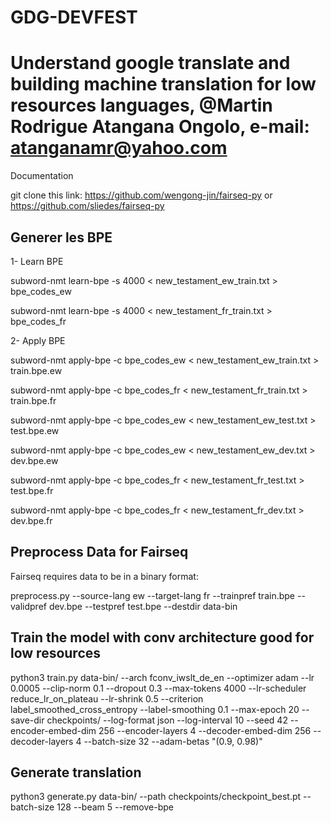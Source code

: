 # GDG-DEVFEST
# Understand google translate and building machine translation for low resources languages, @Martin Rodrigue Atangana Ongolo, e-mail: atanganamr@yahoo.com

Documentation

git clone this link: https://github.com/wengong-jin/fairseq-py or https://github.com/sliedes/fairseq-py

## Generer les BPE
1-	Learn BPE

subword-nmt learn-bpe -s 4000 < new_testament_ew_train.txt > bpe_codes_ew

subword-nmt learn-bpe -s 4000 < new_testament_fr_train.txt > bpe_codes_fr

2-	Apply BPE

subword-nmt apply-bpe -c bpe_codes_ew < new_testament_ew_train.txt > train.bpe.ew

subword-nmt apply-bpe -c bpe_codes_fr < new_testament_fr_train.txt > train.bpe.fr

subword-nmt apply-bpe -c bpe_codes_ew < new_testament_ew_test.txt > test.bpe.ew

subword-nmt apply-bpe -c bpe_codes_ew < new_testament_ew_dev.txt > dev.bpe.ew

subword-nmt apply-bpe -c bpe_codes_fr < new_testament_fr_test.txt > test.bpe.fr

subword-nmt apply-bpe -c bpe_codes_fr < new_testament_fr_dev.txt > dev.bpe.fr

## Preprocess Data for Fairseq

Fairseq requires data to be in a binary format:

preprocess.py --source-lang ew --target-lang fr --trainpref train.bpe --validpref dev.bpe --testpref test.bpe --destdir data-bin

## Train the model with conv architecture good for low resources

python3 train.py data-bin/ --arch fconv_iwslt_de_en     --optimizer adam     --lr 0.0005     --clip-norm 0.1     --dropout 0.3     --max-tokens 4000     --lr-scheduler reduce_lr_on_plateau     --lr-shrink 0.5     --criterion label_smoothed_cross_entropy     --label-smoothing 0.1     --max-epoch 20     --save-dir checkpoints/  --log-format json     --log-interval 10     --seed 42  --encoder-embed-dim 256  --encoder-layers 4     --decoder-embed-dim 256         --decoder-layers 4     --batch-size 32 --adam-betas "(0.9, 0.98)"



## Generate translation
python3 generate.py data-bin/ --path checkpoints/checkpoint_best.pt --batch-size 128 --beam 5 --remove-bpe



